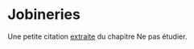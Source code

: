 # Jobineries

Une petite citation [extraite](http://www.gilles-jobin.org/jobineries/index.php?2006/05/08/397-ecrire-compter-et) du chapitre Ne pas étudier.